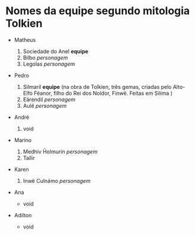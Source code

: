 Nomes da equipe segundo mitologia Tolkien
======

- Matheus
    1. Sociedade do Anel **equipe**
    2. Bilbo *personagem*
    3. Legolas *personagem*

- Pedro
    1. Silmaril **equipe** (na obra de Tolkien, três gemas, criadas pelo Alto-Elfo Fëanor, filho do Rei dos Noldor, Finwë. Feitas em Silima )
    2. Eärendil *personagem*
    3. Aulë *personagem*

- André
    1. void

- Marino
    1. Medhiv Ĥolmurin *personagem*
    2. Tallir

- Karen
    1. Inwë Culnámo *personagem*

- Ana
    - void

- Adilton
    - void

